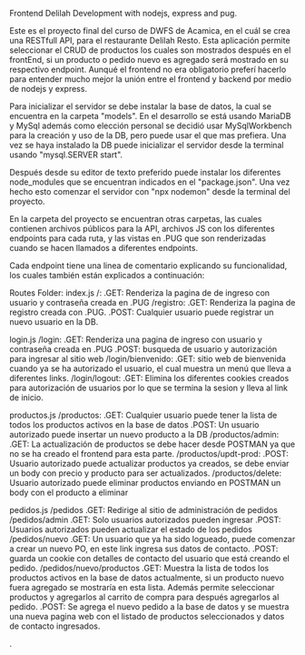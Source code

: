 Frontend Delilah Development with nodejs, express and pug.

Este es el proyecto final del curso de DWFS de Acamica, en el cuál se crea una RESTfull API, para el restaurante Delilah Resto. Esta aplicación permite seleccionar el CRUD de productos los cuales son mostrados después en el frontEnd, si un producto o pedido nuevo es agregado será mostrado en su respectivo endpoint.
Aunqué el frontend no era obligatorio preferí hacerlo para entender mucho mejor la unión entre el frontend y backend por medio de nodejs y express.

Para inicializar el servidor se debe instalar la base de datos, la cual se encuentra en la carpeta "models". En el desarrollo se está usando MariaDB y MySql además como elección personal se decidió usar MySqlWorkbench para la creación y uso de la DB, pero puede usar el que mas prefiera. Una vez se haya instalado la DB puede inicializar el servidor desde la terminal usando "mysql.SERVER start".

Después desde su editor de texto preferido puede instalar los diferentes node_modules que se encuentran indicados en el "package.json". Una vez hecho esto comenzar el servidor con "npx nodemon" desde la terminal del proyecto.

En la carpeta del proyecto se encuentran otras carpetas, las cuales contienen archivos públicos para la API, archivos JS con los diferentes endpoints para cada ruta, y las vistas en .PUG que son renderizadas cuando se hacen llamados a diferentes endpoints.

Cada endpoint tiene una linea de comentario explicando su funcionalidad, los cuales también están explicados a continuación:

Routes Folder:
index.js
	/:
		.GET: Renderiza la pagina de de ingreso con usuario y contraseña creada en .PUG
	/registro:
		.GET: Renderiza la pagina de registro creada con .PUG.
		.POST: Cualquier usuario puede registrar un nuevo usuario en la DB.
		
		
login.js
	/login:
		.GET: Renderiza una pagina de ingreso con usuario y contraseña creada en .PUG
		.POST: busqueda de usuario y autorización para ingresar al sitio web
	/login/bienvenido:
		.GET: sitio web de bienvenida cuando ya se ha autorizado el usuario, el cual muestra un menú que lleva a diferentes links.
	/login/logout:
		.GET: Elimina los diferentes cookies creados para autorización de usuarios por lo que se termina la sesion y lleva al link de inicio.


productos.js
	/productos:
		.GET: Cualquier usuario puede tener la lista de todos los productos activos en la base de datos
		.POST: Un usuario autorizado puede insertar un nuevo producto a la DB
	/productos/admin:
		.GET: La actualización de productos se debe hacer desde POSTMAN ya que no se ha creado el frontend para esta parte.
	/productos/updt-prod:
		.POST: Usuario autorizado puede actualizar productos ya creados, se debe enviar un body con precio y producto para ser actualizados.
	/productos/delete: Usuario autorizado puede eliminar productos enviando en POSTMAN un body con el producto a eliminar
		
		
pedidos.js
	/pedidos
		.GET: Redirige al sitio de administración de pedidos
	/pedidos/admin
		.GET: Solo usuarios autorizados pueden ingresar
		.POST: Usuarios autorizados pueden actualizar el estado de los pedidos
	/pedidos/nuevo
		.GET: Un usuario que ya ha sido logueado, puede comenzar a crear un nuevo PO, en este link ingresa sus datos de contacto.
		.POST: guarda un cookie con detalles de contacto del usuario que está creando el pedido.
	/pedidos/nuevo/productos
		.GET: Muestra la lista de todos los productos activos en la base de datos actualmente, si un producto nuevo fuera agregado se mostraría en esta lista. Además permite seleccionar productos y agregarlos al carrito de compra para después agregarlos al pedido.
		.POST: Se agrega el nuevo pedido a la base de datos y se muestra una nueva pagina web con el listado de productos seleccionados y datos de contacto ingresados.
		


	
.